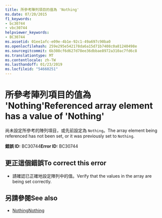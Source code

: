 ```yaml
---
title: 所參考陣列項目的值為 'Nothing'
ms.date: 07/20/2015
f1_keywords:
- bc30744
- vbc30744
helpviewer_keywords:
- BC30744
ms.assetid: 01ee1afc-e09e-4b1e-92c1-49a697c90ba0
ms.openlocfilehash: 259e295e542178da6a15d71b7408c0a81240498e
ms.sourcegitcommit: 6b308cf6d627d78ee36dbbae8972a310ac7fd6c8
ms.translationtype: MT
ms.contentlocale: zh-TW
ms.lasthandoff: 01/23/2019
ms.locfileid: "54660251"
---
```

# <a name="referenced-array-element-has-a-value-of-nothing"></a><span data-ttu-id="29e16-102">所參考陣列項目的值為 'Nothing'</span><span class="sxs-lookup"><span data-stu-id="29e16-102">Referenced array element has a value of 'Nothing'</span></span>
<span data-ttu-id="29e16-103">尚未設定所參考的陣列項目，或先前設定為 `Nothing`。</span><span class="sxs-lookup"><span data-stu-id="29e16-103">The array element being referenced has not been set, or it was previously set to `Nothing`.</span></span>  
  
 <span data-ttu-id="29e16-104">**錯誤 ID:** BC30744</span><span class="sxs-lookup"><span data-stu-id="29e16-104">**Error ID:** BC30744</span></span>  
  
## <a name="to-correct-this-error"></a><span data-ttu-id="29e16-105">更正這個錯誤</span><span class="sxs-lookup"><span data-stu-id="29e16-105">To correct this error</span></span>  
  
-   <span data-ttu-id="29e16-106">請確認已正確地設定陣列中的值。</span><span class="sxs-lookup"><span data-stu-id="29e16-106">Verify that the values in the array are being set correctly.</span></span>  
  
## <a name="see-also"></a><span data-ttu-id="29e16-107">另請參閱</span><span class="sxs-lookup"><span data-stu-id="29e16-107">See also</span></span>
- [<span data-ttu-id="29e16-108">Nothing</span><span class="sxs-lookup"><span data-stu-id="29e16-108">Nothing</span></span>](../../visual-basic/language-reference/nothing.md)
